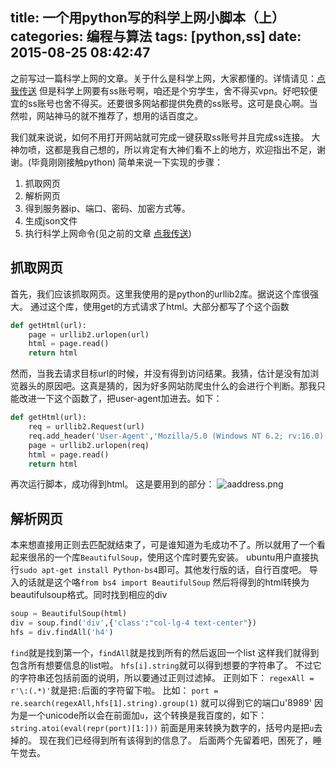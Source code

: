 title: 一个用python写的科学上网小脚本（上）
categories: 编程与算法
tags: [python,ss]
date: 2015-08-25 08:42:47
---
之前写过一篇科学上网的文章。关于什么是科学上网，大家都懂的。详情请见：[点我传送][1]
但是科学上网要有ss账号啊，咱还是个穷学生，舍不得买vpn。好吧较便宜的ss账号也舍不得买。还要很多网站都提供免费的ss账号。这可是良心啊。当然啦，网站神马的就不推荐了，想用的话百度之。


<!--more-->

我们就来说说，如何不用打开网站就可完成一键获取ss账号并且完成ss连接。
大神勿喷，这都是我自己想的，所以肯定有大神们看不上的地方，欢迎指出不足，谢谢。(毕竟刚刚接触python)
简单来说一下实现的步骤：

 1. 抓取网页
 2. 解析网页
 3. 得到服务器ip、端口、密码、加密方式等。
 4. 生成json文件
 5. 执行科学上网命令(见之前的文章 [点我传送][2])
## 抓取网页 ##
首先，我们应该抓取网页。这里我使用的是python的urllib2库。据说这个库很强大。
通过这个库，使用get的方式请求了html。大部分都写了个这个函数
```python
def getHtml(url):
    page = urllib2.urlopen(url)
    html = page.read()
    return html
```
然而，当我去请求目标url的时候，并没有得到访问结果。我猜，估计是没有加浏览器头的原因吧。这真是猜的，因为好多网站防爬虫什么的会进行个判断。那我只能改进一下这个函数了，把user-agent加进去。如下：
```python
def getHtml(url):
    req = urllib2.Request(url)
    req.add_header('User-Agent','Mozilla/5.0 (Windows NT 6.2; rv:16.0) Gecko/20100101 Firefox/16.0')
    page = urllib2.urlopen(req)
    html = page.read()
    return html
```
再次运行脚本，成功得到html。
这是要用到的部分：
![aaddress.png][3]
## 解析网页 ##
本来想直接用正则去匹配就结束了，可是谁知道为毛成功不了。所以就用了一个看起来很吊的一个库`BeautifulSoup`，使用这个库时要先安装。
ubuntu用户直接执行`sudo apt-get install Python-bs4`即可。其他发行版的话，自行百度吧。
导入的话就是这个咯`from bs4 import BeautifulSoup`
然后将得到的html转换为beautifulsoup格式。同时找到相应的div
```python
soup = BeautifulSoup(html)
div = soup.find('div',{'class':"col-lg-4 text-center"})
hfs = div.findAll('h4')
```
`find`就是找到第一个，`findAll`就是找到所有的然后返回一个list
这样我们就得到包含所有想要信息的list啦。
`hfs[i].string`就可以得到想要的字符串了。
不过它的字符串还包括前面的说明，所以要通过正则过滤掉。
正则如下：
`regexAll = r'\:(.*)'`就是把`:`后面的字符留下啦。
比如：
`port = re.search(regexAll,hfs[1].string).group(1)`
就可以得到它的端口u'8989'
因为是一个unicode所以会在前面加`u`，这个转换是我百度的，如下：
`string.atoi(eval(repr(port)[1:]))`
前面是用来转换为数字的，括号内是把`u`去掉的。
现在我们已经得到所有该得到的信息了。
后面两个先留着吧，困死了，睡午觉去。

  [1]: http://www.eternalac.com/index.php/archives/7/
  [2]: http://www.eternalac.com/index.php/archives/7/
  [3]: http://www.eternalac.com/usr/uploads/2015/08/879485559.png